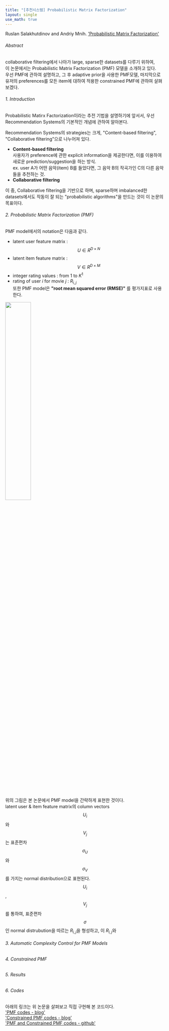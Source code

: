```yaml
---
title: "[추천시스템] Probabilistic Matrix Factorization"
layout: single
use_math: true
---
```


Ruslan Salakhutdinov and Andriy Mnih. ['Probabilistic Matrix Factorization'](https://papers.nips.cc/paper/2007/file/d7322ed717dedf1eb4e6e52a37ea7bcd-Paper.pdf)
<br>
###### Abstract
collaborative filtering에서 나아가 large, sparse한 datasets를 다루기 위하여,<br>
이 논문에서는 Probabilistic Matrix Factorization (PMF) 모델을 소개하고 있다.<br>
우선 PMF에 관하여 설명하고, 그 후 adaptive prior을 사용한 PMF모델, 마지막으로 유저의 preferences를 모든 item에 대하여 적용한 constrained PMF에 관하여 살펴보겠다.<br>

###### 1. Introduction
Probabilistic Matirx Factorization이라는 추전 기법을 설명하기에 앞서서, 우선 Recommendation Systems의 기본적인 개념에 관하여 알아본다.<br>

Recommendation Systems의 strategies는 크게, "Content-based filtering", "Collaborative filtering"으로 나누어져 있다.<br>

- **Content-based filtering**<br>
  사용자가 preference에 관한 explicit information을 제공한다면,
  이를 이용하여 새로운 prediction/suggestion을 하는 방식.<br>
  ex. user A가 어떤 음악(item) B를 들었다면, 그 음악 B의 작곡가인 C의 다른 음악들을 추천하는 것.<br>
- **Collaborative filtering**<br>

이 중, Collaborative filtering을 기반으로 하며, sparse하며 imbalanced한 datasets에서도 작동이 잘 되는 "probabilistic algorithms"을 만드는 것이 이 논문의 목표이다.<br>

###### 2. Probabilistic Matrix Factorization (PMF)
PMF model에서의 notation은 다음과 같다.<br>
- latent user feature matrix : $$ U \in R^{D \times N} $$
- latent item feature matrix : $$ V \in R^{D \times M} $$
- integer rating values : from 1 to $K^1$
- rating of user $i$ for movie $j$ : $R_{i,j}$<br>
또한 PMF model은 **"root mean squared error (RMSE)"** 를 평가지표로 사용한다.<br>

<img src="https://user-images.githubusercontent.com/76777494/107918391-ec08f480-6fac-11eb-9562-11bd86457c77.png" width="40%"><br>
위의 그림은 본 논문에서 PMF model을 간략하게 표현한 것이다.<br>
latent user & item feature matrix의 column vectors $$U_i$$와 $$V_j$$는 표준편차 $$\sigma_U$$와 $$\sigma_V$$를 가지는 normal distribution으로 표현된다.<br>
$$U_i$$, $$V_j$$를 통하여, 표준편차 $$\sigma$$인 normal distrubution을 따르는 $R_{i,j}$을 형성하고, 이 $R_{i,j}$와 
###### 3. Automatic Complexity Control for PMF Models

###### 4. Constrained PMF

###### 5. Results

###### 6. Codes
아래의 링크는 위 논문을 살펴보고 직접 구현해 본 코드이다.<br>
['PMF codes - blog'](https://sein-kim.github.io/PMF/) <br>
['Constrained PMF codes - blog'](https://sein-kim.github.io/CPMF/) <br>
['PMF and Constrained PMF codes - github'](https://github.com/Sein-Kim/Recommender_Systems/tree/main/PMF) <br>
